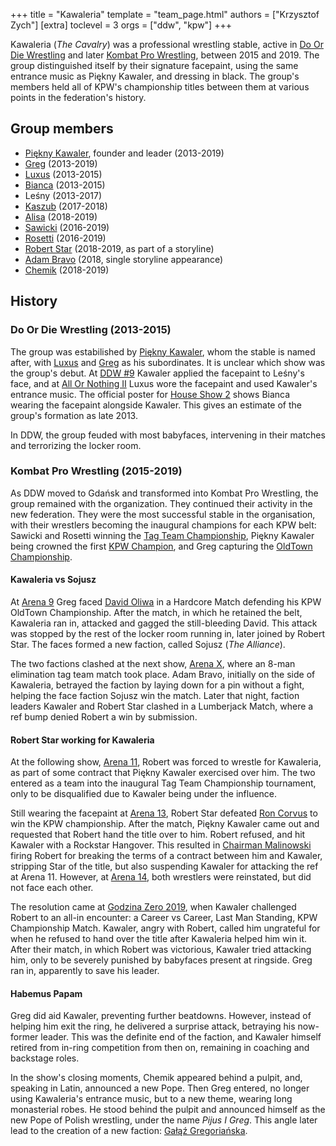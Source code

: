 +++
title = "Kawaleria"
template = "team_page.html"
authors = ["Krzysztof Zych"]
[extra]
toclevel = 3
orgs = ["ddw", "kpw"]
+++

Kawaleria (_The Cavalry_) was a professional wrestling stable, active in [Do Or Die Wrestling](@/o/ddw.md) and later [Kombat Pro Wrestling](@/o/kpw.md), between 2015 and 2019. The group distinguished itself by their signature facepaint, using the same entrance music as Piękny Kawaler, and dressing in black. The group's members held all of KPW's championship titles between them at various points in the federation's history.

## Group members

* [Piękny Kawaler](@/w/piekny-kawaler.md), founder and leader (2013-2019)
* [Greg](@/w/greg.md) (2013-2019)
* [Luxus](@/w/luxus.md) (2013-2015)
* [Bianca](@/w/bianca.md) (2013-2015)
* Leśny (2013-2017)
* [Kaszub](@/w/kaszub.md) (2017-2018)
* [Alisa](@/w/alisa.md) (2018-2019)
* [Sawicki](@/w/sawicki.md) (2016-2019)
* [Rosetti](@/w/rosetti.md) (2016-2019)
* [Robert Star](@/w/robert-star.md) (2018-2019, as part of a storyline)
* [Adam Bravo](@/w/adam-bravo.md) (2018, single storyline appearance)
* [Chemik](@/w/chemik.md) (2018-2019)

## History

### Do Or Die Wrestling (2013-2015)

The group was estabilished by [Piękny Kawaler](@/w/piekny-kawaler.md), whom the stable is named after, with [Luxus](@/w/luxus.md) and [Greg](@/w/greg.md) as his subordinates. It is unclear which show was the group's debut. At [DDW #9](@/e/ddw/2013-10-25-ddw-9.md) Kawaler applied the facepaint to Leśny's face, and at [All Or Nothing II](@/e/ddw/2014-08-17-ddw-all-or-nothing-2.md) Luxus wore the facepaint and used Kawaler's entrance music. The official poster for [House Show 2](@/e/ddw/2015-05-02-ddw-house-show-2.md) shows Bianca wearing the facepaint alongside Kawaler. This gives an estimate of the group's formation as late 2013.

In DDW, the group feuded with most babyfaces, intervening in their matches and terrorizing the locker room.

### Kombat Pro Wrestling (2015-2019)

As DDW moved to Gdańsk and transformed into Kombat Pro Wrestling, the group remained with the organization. They continued their activity in the new federation. They were the most successful stable in the organisation, with their wrestlers becoming the inaugural champions for each KPW belt: Sawicki and Rosetti winning the [Tag Team Championship](@/c/kpw-tag-team-championship.md), Piękny Kawaler being crowned the first [KPW Champion](@/c/kpw-championship.md), and Greg capturing the [OldTown Championship](@/c/kpw-old-town-championship.md).

#### Kawaleria vs Sojusz

At [Arena 9](@/e/kpw/2018-03-10-kpw-arena-9.md) Greg faced [David Oliwa](@/w/david-oliwa.md) in a Hardcore Match defending his KPW OldTown Championship. After the match, in which he retained the belt, Kawaleria ran in, attacked and gagged the still-bleeding David. This attack was stopped by the rest of the locker room running in, later joined by Robert Star. The faces formed a new faction, called Sojusz (_The Alliance_).

The two factions clashed at the next show, [Arena X](@/e/kpw/2018-05-26-kpw-arena-x.md), where an 8-man elimination tag team match took place. Adam Bravo, initially on the side of Kawaleria, betrayed the faction by laying down for a pin without a fight, helping the face faction Sojusz win the match. Later that night, faction leaders Kawaler and Robert Star clashed in a Lumberjack Match, where a ref bump denied Robert a win by submission.

#### Robert Star working for Kawaleria

At the following show, [Arena 11](@/e/kpw/2018-11-03-kpw-arena-11.md), Robert was forced to wrestle for Kawaleria, as part of some contract that Piękny Kawaler exercised over him. The two entered as a team into the inaugural Tag Team Championship tournament, only to be disqualified due to Kawaler being under the influence.

Still wearing the facepaint at [Arena 13](@/e/kpw/2019-04-05-kpw-arena-13.md), Robert Star defeated [Ron Corvus](@/w/ron-corvus.md) to win the KPW championship. After the match, Piękny Kawaler came out and requested that Robert hand the title over to him. Robert refused, and hit Kawaler with a Rockstar Hangover. This resulted in [Chairman Malinowski](@/w/krystian-malinowski.md) firing Robert for breaking the terms of a contract between him and Kawaler, stripping Star of the title, but also suspending Kawaler for attacking the ref at Arena 11. However, at [Arena 14](@/e/kpw/2019-06-15-kpw-arena-14.md), both wrestlers were reinstated, but did not face each other.

The resolution came at [Godzina Zero 2019](@/e/kpw/2019-08-17-kpw-godzina-zero-2019.md), when Kawaler challenged Robert to an all-in encounter: a Career vs Career, Last Man Standing, KPW Championship Match. Kawaler, angry with Robert, called him ungrateful for when he refused to hand over the title after Kawaleria helped him win it. After their match, in which Robert was victorious, Kawaler tried attacking him, only to be severely punished by babyfaces present at ringside. Greg ran in, apparently to save his leader.

#### Habemus Papam

Greg did aid Kawaler, preventing further beatdowns. However, instead of helping him exit the ring, he delivered a surprise attack, betraying his now-former leader. This was the definite end of the faction, and Kawaler himself retired from in-ring competition from then on, remaining in coaching and backstage roles.

In the show's closing moments, Chemik appeared behind a pulpit, and, speaking in Latin, announced a new Pope. Then Greg entered, no longer using Kawaleria's entrance music, but to a new theme, wearing long monasterial robes. He stood behind the pulpit and announced himself as the new Pope of Polish wrestling, under the name _Pijus I Greg_. This angle later lead to the creation of a new faction: [Gałąź Gregoriańska](@/tt/galaz-gregorianska.md).
